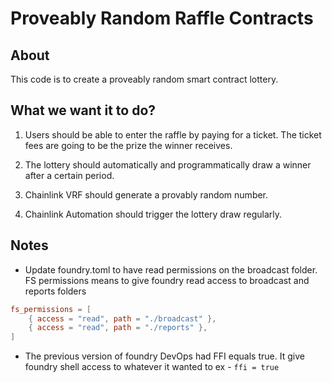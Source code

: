 # Proveably Random Raffle Contracts

## About

This code is to create a proveably random smart contract lottery.

## What we want it to do?

1. Users should be able to enter the raffle by paying for a ticket. The ticket fees are going to be the prize the winner receives.
2. The lottery should automatically and programmatically draw a winner after a certain period.
3. Chainlink VRF should generate a provably random number.

4. Chainlink Automation should trigger the lottery draw regularly.

## Notes
- Update foundry.toml to have read permissions on the broadcast folder. FS permissions means to give foundry read access to broadcast and reports folders
```toml
fs_permissions = [
    { access = "read", path = "./broadcast" },
    { access = "read", path = "./reports" },
]
```
- The previous version of foundry DevOps had FFI equals true. It give foundry shell access to whatever it wanted to 
ex - `ffi = true`
